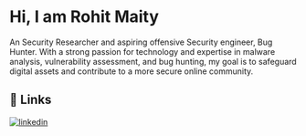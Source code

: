 
# Hi, I am Rohit Maity                

An Security Researcher and aspiring offensive Security engineer, Bug Hunter. With a strong passion for technology and expertise in malware analysis, vulnerability assessment, and bug hunting, my goal is to safeguard digital assets and contribute to a more secure online community.


## 🔗 Links
[![linkedin](https://img.shields.io/badge/linkedin-0A66C2?style=for-the-badge&logo=Linkedin&logoColor=white)](https://www.linkedin.com/in/rohitmaity/)
